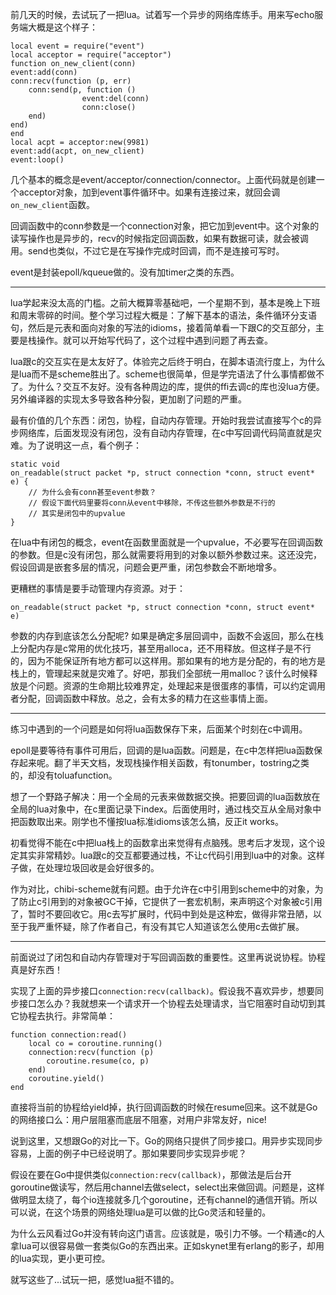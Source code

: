 前几天的时候，去试玩了一把lua。试着写一个异步的网络库练手。用来写echo服务端大概是这个样子：

    local event = require("event")
    local acceptor = require("acceptor")
    function on_new_client(conn)
    event:add(conn)
    conn:recv(function (p, err)
        conn:send(p, function ()
                    event:del(conn)
                    conn:close()
        end)
    end)
    end
    local acpt = acceptor:new(9981)
    event:add(acpt, on_new_client)
    event:loop()

几个基本的概念是event/acceptor/connection/connector。上面代码就是创建一个acceptor对象，加到event事件循环中。如果有连接过来，就回会调`on_new_client`函数。

回调函数中的conn参数是一个connection对象，把它加到event中。这个对象的读写操作也是异步的，recv的时候指定回调函数，如果有数据可读，就会被调用。send也类似，不过它是在写操作完成时回调，而不是连接可写时。

event是封装epoll/kqueue做的。没有加timer之类的东西。

------------

lua学起来没太高的门槛。之前大概算零基础吧，一个星期不到，基本是晚上下班和周末零碎的时间。整个学习过程大概是：了解下基本的语法，条件循环分支语句，然后是元表和面向对象的写法的idioms，接着简单看一下跟C的交互部分，主要是栈操作。就可以开始写代码了，这个过程中遇到问题了再去查。

lua跟c的交互实在是太友好了。体验完之后终于明白，在脚本语流行度上，为什么是lua而不是scheme胜出了。scheme也很简单，但是学完语法了什么事情都做不了。为什么？交互不友好。没有各种周边的库，提供的ffi去调c的库也没lua方便。另外编译器的实现太多导致各种分裂，更加剧了问题的严重。

最有价值的几个东西：闭包，协程，自动内存管理。开始时我尝试直接写个c的异步网络库，后面发现没有闭包，没有自动内存管理，在c中写回调代码简直就是灾难。为了说明这一点，看个例子：

    static void
    on_readable(struct packet *p, struct connection *conn, struct event* e) {
        // 为什么会有conn甚至event参数？
        // 假设下面代码里要将conn从event中移除，不传这些额外参数是不行的
        // 其实是闭包中的upvalue
    }

在lua中有闭包的概念，event在函数里面就是一个upvalue，不必要写在回调函数的参数。但是c没有闭包，那么就需要将用到的对象以额外参数过来。这还没完，假设回调是嵌套多层的情况，问题会更严重，闭包参数会不断地增多。

更糟糕的事情是要手动管理内存资源。对于：

    on_readable(struct packet *p, struct connection *conn, struct event* e)

参数的内存到底该怎么分配呢? 如果是确定多层回调中，函数不会返回，那么在栈上分配内存是c常用的优化技巧，甚至用alloca，还不用释放。但这样子是不行的，因为不能保证所有地方都可以这样用。那如果有的地方是分配的，有的地方是栈上的，管理起来就是灾难了。好吧，那我们全部统一用malloc？该什么时候释放是个问题。资源的生命期比较难界定，处理起来是很蛋疼的事情，可以约定调用者分配，回调函数中释放。总之，会有太多的精力在这些事情上面。

----------

练习中遇到的一个问题是如何将lua函数保存下来，后面某个时刻在c中调用。

epoll是要等待有事件可用后，回调的是lua函数。问题是，在c中怎样把lua函数保存起来呢。翻了半天文档，发现栈操作相关函数，有tonumber，tostring之类的，却没有toluafunction。

想了一个野路子解决：用一个全局的元表来做数据交换。把要回调的lua函数放在全局的lua对象中，在c里面记录下index。后面使用时，通过栈交互从全局对象中把函数取出来。刚学也不懂按lua标准idioms该怎么搞，反正it works。

初看觉得不能在c中把lua栈上的函数拿出来觉得有点脑残。思考后才发现，这个设定其实非常精妙。lua跟c的交互都要通过栈，不让c代码引用到lua中的对象。这样子做，在处理垃圾回收是会好很多的。

作为对比，chibi-scheme就有问题。由于允许在c中引用到scheme中的对象，为了防止c引用到的对象被GC干掉，它提供了一套宏机制，来声明这个对象被c引用了，暂时不要回收它。用c去写扩展时，代码中到处是这种宏，做得非常丑陋，以至于我严重怀疑，除了作者自己，有没有其它人知道该怎么使用c去做扩展。

------------

前面说过了闭包和自动内存管理对于写回调函数的重要性。这里再说说协程。协程真是好东西！

实现了上面的异步接口`connection:recv(callback)`。假设我不喜欢异步，想要同步接口怎么办？我就想来一个请求开一个协程去处理请求，当它阻塞时自动切到其它协程去执行。非常简单：

    function connection:read()
        local co = coroutine.running()
        connection:recv(function (p)
            coroutine.resume(co, p)
        end)
        coroutine.yield()
    end

直接将当前的协程给yield掉，执行回调函数的时候在resume回来。这不就是Go的网络接口么：用户层阻塞而底层不阻塞，对用户非常友好，nice!

说到这里，又想跟Go的对比一下。Go的网络只提供了同步接口。用异步实现同步容易，上面的例子中已经说明了。那如果要同步实现异步呢？

假设在要在Go中提供类似`connection:recv(callback)`，那做法是后台开goroutine做读写，然后用channel去做select，select出来做回调。问题是，这样做明显太绕了，每个io连接就多几个goroutine，还有channel的通信开销。所以可以说，在这个场景的网络处理lua是可以做的比Go灵活和轻量的。

为什么云风看过Go并没有转向这门语言。应该就是，吸引力不够。一个精通c的人拿lua可以很容易做一套类似Go的东西出来。正如skynet里有erlang的影子，却用的lua实现，更小更可控。

就写这些了...试玩一把，感觉lua挺不错的。

